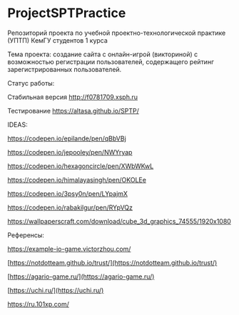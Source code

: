 # ProjectSPTPractice

Репозиторий проекта по учебной проектно-технологической практике (УПТП) КемГУ студентов 1 курса

Тема проекта: создание сайта с онлайн-игрой (викториной) с возможностью регистрации пользователей, содержащего рейтинг зарегистрированных пользователей.

Статус работы:

Стабильная версия http://f0781709.xsph.ru

Тестирование  https://altasa.github.io/SPTP/

IDEAS:

https://codepen.io/epilande/pen/qBbVBj

https://codepen.io/jepooley/pen/NWYryap

https://codepen.io/hexagoncircle/pen/XWbWKwL

https://codepen.io/himalayasingh/pen/OKOLEe

https://codepen.io/3psy0n/pen/LYpajmX

https://codepen.io/rabakilgur/pen/RYpVQz

https://wallpaperscraft.com/download/cube_3d_graphics_74555/1920x1080

Референсы:

https://example-io-game.victorzhou.com/

[https://notdotteam.github.io/trust/](https://notdotteam.github.io/trust/)

[https://agario-game.ru/](https://agario-game.ru/)

[https://uchi.ru/](https://uchi.ru/)

https://ru.101xp.com/
